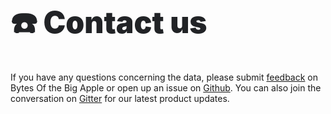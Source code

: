 <h1 style="font-size:3rem; margin:0 0 2rem 0; font-weight:900; color:#212326;">
☎️ Contact us
</h1>

If you have any questions concerning the data, please submit [feedback](http://www.nyc.gov/open-data-feedback) on Bytes Of the Big Apple or open up an issue on [Github](https://github.com/nycplanning). You can also join the conversation on [Gitter](https://gitter.im/NYCPlanning/community) for our latest product updates.